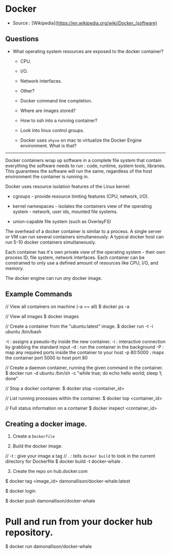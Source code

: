 # Docker

* Source : [Wikipedia](https://en.wikipedia.org/wiki/Docker_(software)

## Questions

* What operating system resources are exposed to the docker container?
  * CPU.
  * I/O.
  * Network interfaces.
  * Other?
  * Docker command line completion.
  * Where are images stored?
  * How to ssh into a running container?
  * Look into linux control groups.

  * Docker uses `xhyve` on mac to virtualize the Docker Engine environment. What
    is that?

--------------------------------------------------------------------------------

Docker containers wrap up software in a complete file system that contain
everything the software needs to run : code, runtime, system tools,
libraries. This guarantees the software will run the same, regardless of the
host environment the container is running in.

Docker uses resource isolation features of the Linux kernel:

* cgroups - provide resource limiting features (CPU, network, I/O).

* kernel namespaces - isolates the containers view of the operating system -
  network, user ids, mounted file systems.

* union-capable file system (such as OverlayFS)

The overhead of a docker container is similar to a process. A single server or
VM can run several containers simultaneously. A typical docker host can run 5-10
docker containers simultaneously.

Each container has it's own private view of the operating system - their own
process ID, file system, network interfaces. Each container can be constrained
to only use a defined amount of resources like CPU, I/O, and memory.

The docker engine can run *any* docker image.

## Example Commands

// View all containers on machine (-a == all)
$ docker ps -a

// View all images
$ docker images

// Create a container from the "ubuntu:latest" image.
$ docker run -t -i ubuntu /bin/bash

-t : assigns a pseudo-tty inside the new container.
-i : interactive connection by grabbing the standard input
-d : run the container in the background
-P : map any required ports inside the container to your host
-p 80:5000 : maps the container port 5000 to host port 80

// Create a daemon container, running the given command in the container.
$ docker run -d ubuntu /bin/sh -c "while true; do echo hello world; sleep 1; done"

// Stop a docker container.
$ docker stop <container_id>

// List running processes within the container.
$ docker top <container_id>

// Full status information on a container
$ docker inspect <container_id>


## Creating a docker image.

1. Create a `Dockerfile`

2. Build the docker image.

// -t : give your image a tag
// .  : tells `docker build` to look in the current directory for Dockerfile
$ docker build -t docker-whale .

3. Create the repo on hub.docker.com

$ docker tag <image_id> damonallison/docker-whale:latest

$ docker login

$ docker push damonallison/docker-whale

# Pull and run from your docker hub repository.
$ docker run damonallison/docker-whale

